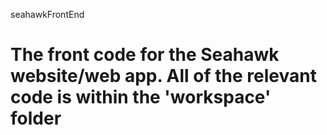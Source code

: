 

seahawkFrontEnd

# The front code for the Seahawk website/web app. All of the relevant code is within the 'workspace' folder

